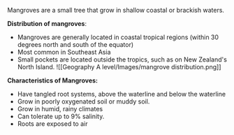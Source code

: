 Mangroves are a small tree that grow in shallow coastal or brackish waters. 

**Distribution of mangroves**:
- Mangroves are generally located in coastal tropical regions (within 30 degrees north and south of the equator)
- Most common in Southeast Asia
- Small pockets are located outside the tropics, such as on New Zealand's North Island.
![[Geography A level/Images/mangrove distribution.png]]

**Characteristics of Mangroves:**
- Have tangled root systems, above the waterline and below the waterline
- Grow in poorly oxygenated soil or muddy soil.
- Grow in humid, rainy climates 
- Can tolerate up to 9% salinity.
- Roots are exposed to air 